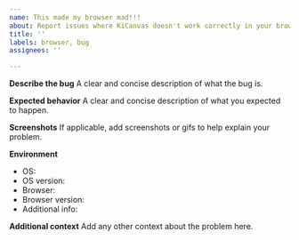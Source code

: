 ```yaml
---
name: This made my browser mad!!!
about: Report issues where KiCanvas doesn't work correctly in your browser
title: ''
labels: browser, bug
assignees: ''

---
```


**Describe the bug**
A clear and concise description of what the bug is.

**Expected behavior**
A clear and concise description of what you expected to happen.

**Screenshots**
If applicable, add screenshots or gifs to help explain your problem.

**Environment**

<!--  please complete the following information -->

 - OS: <!-- macOS, Windows, etc. -->
 - OS version:
 - Browser: <!-- Chrome, Firefox, etc. -->
 - Browser version:
 - Additional info: <!-- Such as device, screen resolution, etc. that might be relevant to the issue -->

**Additional context**
Add any other context about the problem here.
